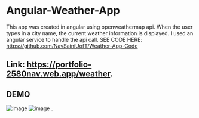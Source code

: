 # Angular-Weather-App 
This app was created in angular using openweathermap api. When the user types in a city name, the current weather information is displayed. I used an angular service to handle the api call.
SEE CODE HERE: https://github.com/NavSainiUofT/Weather-App-Code
## Link: https://portfolio-2580nav.web.app/weather. ##
## DEMO ##
![image](https://user-images.githubusercontent.com/40246928/191354791-e6273c9c-2fdc-4aa2-885a-fa7fd7689786.png)
![image](https://user-images.githubusercontent.com/40246928/191354832-03e2e276-0223-454d-a53f-2cf372e4fbc2.png)
.
